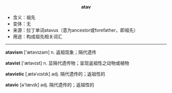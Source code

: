 
**<center>atav</center>**

- <span class="definition">含义：祖先</span>
- <span class="definition">变体：无</span>
- <span class="definition">来源：拉丁单词atavus（意为ancestor或forefather，即祖先）</span>
- <span class="definition">用途：构成祖先相关词汇</span>

---

<span class="vocabulary">**atavism**</span> ['ætəvɪzəm] n. 返祖现象；隔代遗传

<span class="vocabulary">**atavist**</span> ['ætəvɪst] n. 显隔代遗传物；呈现返祖性之动物或植物

<span class="vocabulary">**atavistic**</span> [ˌætəˈvɪstɪk] adj. 隔代遗传的；返祖性的

<span class="vocabulary">**atavic**</span> [ə'tævɪk] adj. 隔代遗传的；返祖性的


